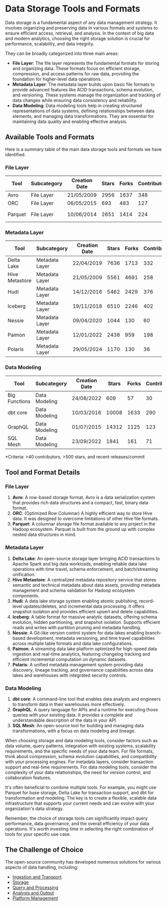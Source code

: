 # Data Storage Tools and Formats

Data storage is a fundamental aspect of any data management strategy. It involves organizing and preserving data in various formats and systems to ensure efficient access, retrieval, and analysis. In the context of big data and modern analytics, choosing the right storage solution is crucial for performance, scalability, and data integrity.

They can be broadly categorized into three main areas:
- **File Layer**: The file layer represents the fundamental formats for storing and organizing data. These formats focus on efficient storage, compression, and access patterns for raw data, providing the foundation for higher-level data operations.
- **Metadata Layer**: The metadata layer builds upon basic file formats to provide advanced features like ACID transactions, schema evolution, and versioning. These systems manage the organization and tracking of data changes while ensuring data consistency and reliability.
- **Data Modeling**: Data modeling tools help in creating structured representations of data systems, defining relationships between data elements, and managing data transformations. They are essential for maintaining data quality and enabling effective analysis.

## Available Tools and Formats

Here is a summary table of the main data storage tools and formats we have identified.

### File Layer

| Tool | Subcategory | Creation Date | Stars | Forks | Contributors | Last Release | Latest Commit | Meets Criteria* | Link |
|---|---|---|---|---|---|---|---|---|---|
| Avro | File Layer | 21/05/2009 | 2956 | 1637 | 348 | 05/08/2024 | 22/11/2024 | Yes | https://github.com/apache/avro |
| ORC | File Layer | 06/05/2015 | 693 | 483 | 127 | 14/11/2024 | 24/11/2024 | Yes | https://github.com/apache/orc |
| Parquet | File Layer | 10/06/2014 | 2651 | 1414 | 224 | 26/11/2024 | 26/11/2024 | Yes | https://github.com/apache/parquet-mr |

### Metadata Layer

| Tool | Subcategory | Creation Date | Stars | Forks | Contributors | Last Release | Latest Commit | Meets Criteria* | Link |
|---|---|---|---|---|---|---|---|---|---|
| Delta Lake | Metadata Layer | 22/04/2019 | 7636 | 1713 | 332 | 26/09/2024 | 25/11/2024 | Yes | https://github.com/delta-io/delta |
| Hive Metastore | Metadata Layer | 21/05/2009 | 5561 | 4691 | 258 | N/A | 26/11/2024 | Yes | https://github.com/apache/hive |
| Hudi | Metadata Layer | 14/12/2016 | 5462 | 2429 | 376 | 16/07/2024 | 26/11/2024 | Yes | https://github.com/apache/hudi |
| Iceberg | Metadata Layer | 19/11/2018 | 6510 | 2246 | 402 | 08/11/2024 | 26/11/2024 | Yes | https://github.com/apache/iceberg |
| Nessie | Metadata Layer | 09/04/2020 | 1044 | 130 | 60 | 20/11/2024 | 25/11/2024 | Yes | https://github.com/projectnessie/nessie |
| Paimon | Metadata Layer | 12/01/2022 | 2438 | 959 | 198 | N/A | 26/11/2024 | Yes | https://github.com/apache/paimon |
| Polaris | Metadata Layer | 29/05/2024 | 1170 | 130 | 36 | N/A | 25/11/2024 | Yes | https://github.com/apache/polaris |

### Data Modeling

| Tool | Subcategory | Creation Date | Stars | Forks | Contributors | Last Release | Latest Commit | Meets Criteria* | Link |
|---|---|---|---|---|---|---|---|---|---|
| Big Functions | Data Modeling | 24/08/2022 | 609 | 57 | 30 | 08/11/2024 | 22/11/2024 | No | https://github.com/unytics/bigfunctions |
| dbt core | Data Modeling | 10/03/2016 | 10008 | 1633 | 290 | 25/11/2024 | 25/11/2024 | Yes | https://github.com/dbt-labs/dbt-core |
| GraphQL | Data Modeling | 01/07/2015 | 14312 | 1125 | 123 | 27/10/2021 | 21/11/2024 | Yes | https://github.com/graphql/graphql-spec |
| SQL Mesh | Data Modeling | 23/09/2022 | 1841 | 161 | 71 | 25/11/2024 | 25/11/2024 | Yes | https://github.com/TobikoData/sqlmesh |

*Criteria: >40 contributors, >500 stars, and recent releases/commit

## Tool and Format Details

### File Layer

1. **Avro**: A row-based storage format, Avro is a data serialization system that provides rich data structures and a compact, fast, binary data format.
2. **ORC**: (Optimized Row Columnar) A highly efficient way to store Hive data. It was designed to overcome limitations of other Hive file formats.
3. **Parquet**: A columnar storage file format available to any project in the Hadoop ecosystem. Parquet is built from the ground up with complex nested data structures in mind.

### Metadata Layer

1. **Delta Lake**: An open-source storage layer bringing ACID transactions to Apache Spark and big data workloads, enabling reliable data lake operations with time travel, schema enforcement, and batch/streaming unification.
2. **Hive Metastore**: A centralized metadata repository service that stores semantic and technical metadata about data assets, providing metadata management and schema validation for Hadoop ecosystem components.
3. **Hudi**: A data lake storage system enabling atomic publishing, record-level updates/deletes, and incremental data processing. It offers snapshot isolation and provides efficient upsert and delete capabilities.
4. **Iceberg**: A table format for massive analytic datasets, offering schema evolution, hidden partitioning, and snapshot isolation. Supports efficient reads and writes with partition pruning and metadata handling.
5. **Nessie**: A Git-like version control system for data lakes enabling branch-based development, metadata versioning, and time travel capabilities across multiple table formats and data lake configurations.
6. **Paimon**: A streaming data lake platform optimized for high-speed data ingestion and real-time analytics, featuring changelog tracking and efficient incremental computation on dynamic datasets.
7. **Polaris**: A unified metadata management system providing data discovery, lineage tracking, and governance capabilities across data lakes and warehouses with integrated security controls.

### Data Modeling

1. **dbt core**: A command-line tool that enables data analysts and engineers to transform data in their warehouses more effectively.
2. **GraphQL**: A query language for APIs and a runtime for executing those queries with your existing data. It provides a complete and understandable description of the data in your API.
3. **SQL Mesh**: An open-source tool for building and managing data transformations, with a focus on data modeling and lineage.

When choosing storage and data modeling tools, consider factors such as data volume, query patterns, integration with existing systems, scalability requirements, and the specific needs of your data team. For file formats, think about compression, schema evolution capabilities, and compatibility with your processing engines. For metadata layers, consider transaction support and real-time requirements. For data modeling tools, consider the complexity of your data relationships, the need for version control, and collaboration features.

It's often beneficial to combine multiple tools. For example, you might use Parquet for base storage, Delta Lake for transaction support, and dbt for transformation and modeling. The key is to create a flexible, scalable data infrastructure that supports your current needs and can evolve with your organization's data strategy.

Remember, the choice of storage tools can significantly impact query performance, data governance, and the overall efficiency of your data operations. It's worth investing time in selecting the right combination of tools for your specific use case.

## The Challenge of Choice
The open-source community has developed numerous solutions for various aspects of data handling, including:
- [Ingestion and Transport](01.ingestion_and_transport.md)
- [Storage](02.storage.md)
- [Query and Processing](03.query_and_processing.md)
- [Analysis and Output](04.analysis_and_output.md)
- [Platform Management](05.platform_management.md)
